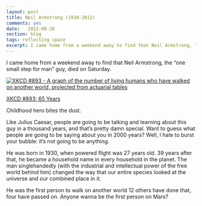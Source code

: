 ```yaml
---
layout: post
title: Neil Armstrong (1930-2012)
comments: yes
date:   2012-08-26
section: blog
tags: reflecting space
excerpt: I came home from a weekend away to find that Neil Armstrong, the “one small step for man” guy, died on Saturday. Childhood hero bites the dust.
---
```


I came home from a weekend away to find that Neil Armstrong, the “one small step for man” guy, died on Saturday.

<div class="blog-image-centre">
  <a href="http://xkcd.com/893/" target="_blank">
    <img src="http://imgs.xkcd.com/comics/65_years.png" alt="XKCD #893 - A graph of the number of living humans who have walked on another world, projected from actuarial tables">
    <p class="caption">XKCD #893: 65 Years</p>
  </a>
</div>

Childhood hero bites the dust.

Like Julius Caesar, people are going to be talking and learning about this guy in a thousand years, and that’s pretty damn special. Want to guess what people are going to be saying about you in 2000 years? Well, I hate to burst your bubble: it’s not going to be anything.

He was born in 1930, when powered flight was 27 years old. 39 years after that, he became a household name in every household in the planet. The man singlehandedly (with the industrial and intellectual power of the free world behind him) changed the way that our entire species looked at the universe and our combined place in it.

He was the first person to walk on another world 12 others have done that, four have passed on.
Anyone wanna be the first person on Mars?
